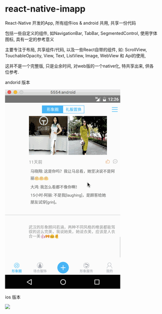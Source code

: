 # react-native-imapp

React-Native 开发的App, 所有组件ios & android 共用, 共享一份代码

包括一些自定义的组件, 如NavigationBar, TabBar, SegmentedControl, 使用字体图标, 具有一定的参考意义

主要专注于布局, 共享组件/代码, 以及一些React自带的组件, 如: ScrollView, TouchableOpacity, View, Text, ListView, Image, WebView 和 Api的使用,

这并不是一个完整版, 只是业余时间, 对web版的一个native化, 特共享出来, 供各位参考.

andorid 版本

<img src="https://raw.githubusercontent.com/362228416/react-native-imapp/master/android.gif"/>

ios 版本

<img src="https://raw.githubusercontent.com/362228416/react-native-imapp/master/ios.gif"/>
